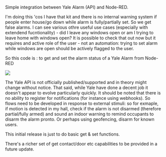 Simple integration between Yale Alarm (API) and Node-RED.

I'm doing this 'cos I have that kit and there is no internal warning system if people enter house/go down while alarm is fully/partially set. So we get false alarms. I can see various othre useful use cases (especially with extendend fucntionality) - did I leave any windows open or am I trying to leave home with windows open? It is possible to check that out now but it requires and active role of the user - not an automation: trying to set alarm while windows are open should be actively flagged to the user.

So this code is : to get and set the alarm status of a Yale Alarm from Node-RED

<img src="https://github.com/gilesgamon/node-red-contrib-yale-alarm/tree/master/docs/v0.1.x_Flow_Example.png">

The Yale API is not officially published/supported and in theory might change without notice. That said, while Yale have done a decent job it doesn't appear to evolve particularly quickly. It should be noted that there is no ability to register for notifications (for instance using webhooks). So flows need to be developed in response to external stimuli: so for exmaple, if motion is detected in my hall, check if the alarm is not disarmed (therefore partial/fully armed) and sound an indoor warning to remind occupants to disarm the alarm pronto. Or perhaps using geofencing, disarm for known users.

This initial release is just to do basic get & set functions.

There's a richer set of get contact/door etc capabilities to be provided in a future update.